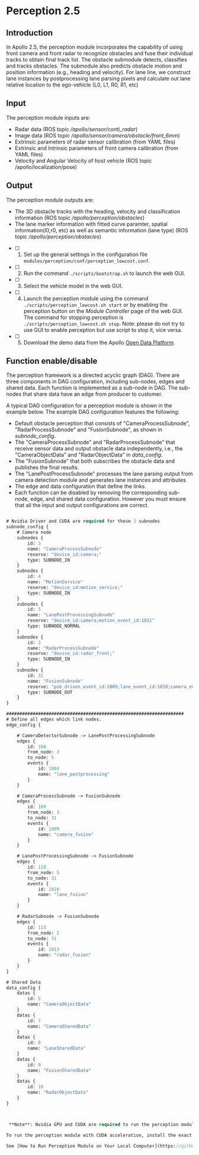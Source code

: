 # Perception 2.5

## Introduction
In Apollo 2.5, the perception module incorporates the capability of using front camera and front radar to recognize obstacles and fuse their individual tracks to obtain final track list.  The obstacle submodule detects, classifies and tracks obstacles. The submodule also predicts obstacle motion and position information (e.g., heading and velocity). For lane line, we construct lane instances by postprocessing lane parsing pixels and calculate out lane relative location to the ego-vehicle (L0, L1, R0, R1, etc)


## Input

The perception module inputs are:

- Radar data (ROS topic _/apollo/sensor/conti_radar_)
- Image data (ROS topic _/apollo/sensor/camera/obstacle/front_6mm_)
- Extrinsic parameters of radar sensor calibration (from YAML files)
- Extrinsic and Intrinsic parameters of front camera calibration (from YAML files)
- Velocity and Angular Velocity of host vehicle (ROS topic /apollo/localization/pose)

## Output

The perception module outputs are:

* The 3D obstacle tracks with the heading, velocity and classification information (ROS topic _/apollo/perception/obstacles_)
* The lane marker information with fitted curve paramter, spatial information(l0,r0, etc) as well as semantic information (lane type) (ROS topic _/apollo/perception/obstacles_)

- [ ] 1. Set up the general settings in the configuration file `modules/perception/conf/perception_lowcost.conf`.
- [ ] 2. Run the command  `./scripts/bootstrap.sh` to launch the web GUI.
- [ ] 3. Select the vehicle model in the web GUI.
- [ ] 4. Launch the perception module using the command `./scripts/perception_lowcost.sh start` or by enabling the perception button on the *Module Controller* page of the web GUI. The command for stopping perception is `./scripts/perception_lowcost.sh stop`. Note: please do not try to use GUI to enable perception but use script to stop it, vice versa. 

- [ ] 5. Download the demo data from the Apollo [Open Data Platform](http://data.apollo.auto).

## Function enable/disable
The perception framework is a directed acyclic graph (DAG). There are three components in DAG configuration, including sub-nodes, edges and shared data. Each function is implemented as a sub-node in DAG. The sub-nodes that share data have an edge from producer to customer.

A typical DAG configuration for a perception module is shown in the example below.  The example DAG configuration features the following:  

- Default obstacle perception that consists of "CameraProcessSubnode", "RadarProcessSubnode" and "FusionSubnode", as shown in *subnode_config*.
- The "CameraProcessSubnode" and "RadarProcessSubnode" that receive sensor data and output obstacle data independently, i.e., the "CameraObjectData" and "RadarObjectData" in *data_config*.
- The "FusionSubnode" that both subscribes the obstacle data and publishes the final results.
- The "LanePostProcessSubnode" processes the lane parsing output from camera detection module and generates lane instances and attributes
- The edge and data configuration that define the links.
- Each function can be disabled by removing the corresponding sub-node, edge, and shared data configuration. However you must ensure that all the input and output configurations are correct.

``` protobuf

# Nvidia Driver and CUDA are required for these 2 subnodes
subnode_config {
    # Camera node
    subnodes {
        id: 3
        name: "CameraProcessSubnode"
        reserve: "device_id:camera;"
        type: SUBNODE_IN
    }
    subnodes {
        id: 4
        name: "MotionService"
        reserve: "device_id:motion_service;"
        type: SUBNODE_IN
    }
    subnodes {
        id: 5
        name: "LanePostProcessingSubnode"
        reserve: "device_id:camera;motion_event_id:1021"
        type: SUBNODE_NORMAL
    }
    subnodes {
        id: 2
        name: "RadarProcessSubnode"
        reserve: "device_id:radar_front;"
        type: SUBNODE_IN
    }
    subnodes {
        id: 31
        name: "FusionSubnode"
        reserve: "pub_driven_event_id:1009;lane_event_id:1010;camera_event_id:1009;radar_event_id:1013;"
        type: SUBNODE_OUT
    }
}

###################################################################
# Define all edges which link nodes.
edge_config {

    # CameraDetectorSubnode -> LanePostProcessingSubnode
    edges {
        id: 106
        from_node: 3
        to_node: 5
        events {
            id: 1004
            name: "lane_postprocessing"
        }
    }

    # CameraProcessSubnode -> FusionSubnode
    edges {
        id: 109
        from_node: 3
        to_node: 31
        events {
            id: 1009
            name: "camera_fusion"
        }
    }

    # LanePostProcessingSubnode -> FusionSubnode
    edges {
        id: 110
        from_node: 5
        to_node: 31
        events {
            id: 1010
            name: "lane_fusion"
        }
    }

    # RadarSubnode -> FusionSubnode
    edges {
        id: 113
        from_node: 2
        to_node: 31
        events {
            id: 1013
            name: "radar_fusion"
        }
    }
}

# Shared Data
data_config {
    datas {
        id: 5
        name: "CameraObjectData"
    }
    datas {
        id: 7
        name: "CameraSharedData"
    }
    datas {
        id: 8
        name: "LaneSharedData"
    }
    datas {
        id: 9
        name: "FusionSharedData"
    }
    datas {
        id: 10
        name: "RadarObjectData"
    }
}



 **Note**: Nvidia GPU and CUDA are required to run the perception module with Caffe. Apollo provides the CUDA and Caffe libraries in the release docker image. However, the Nvidia GPU driver is not installed in the dev docker image.

To run the perception module with CUDA acceleration, install the exact same version of the Nvidia driver in the docker that is installed in your host machine, and then build Apollo with the GPU option (i.e., using `./apollo.sh build_gpu` or `./apollo.sh build_opt_gpu`).

See [How to Run Perception Module on Your Local Computer](https://github.com/ApolloAuto/apollo/blob/master/docs/howto/how_to_run_perception_module_on_your_local_computer.md).
